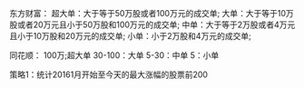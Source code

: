 东方财富：
超大单：大于等于50万股或者100万元的成交单;
大单：大于等于10万股或者20万元且小于50万股和100万元的成交单;
中单：大于等于2万股或者4万元且小于10万股和20万元的成交单;
小单：小于2万股和4万元的成交单;

同花顺：
100万;超大单
30-100：大单
5-30：中单
5：小单



策略1：统计20161月开始至今天的最大涨幅的股票前200
